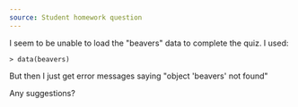 ```yaml
---
source: Student homework question
---
```


I seem to be unable to load the "beavers" data to complete the quiz. I used:

    > data(beavers)

But then I just get error messages saying "object 'beavers' not found"

Any suggestions?
